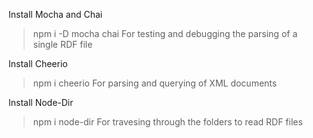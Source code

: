 Install Mocha and Chai
> npm i -D mocha chai
For testing and debugging the parsing of a single RDF file

Install Cheerio
> npm i cheerio
For parsing and querying of XML documents

Install Node-Dir
> npm i node-dir
For travesing through the folders to read RDF files

